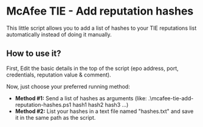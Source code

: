 
# McAfee TIE - Add reputation hashes
This little script allows you to add a list of hashes to your TIE reputations list automatically instead of doing it manually.


## How to use it?

First, Edit the basic details in the top of the script (epo address, port, credentials, reputation value & comment).

Now, just choose your preferred running method:

 - **Method #1:** Send a list of hashes as arguments (like: .\mcafee-tie-add-reputation-hashes.ps1 hash1 hash2 hash3 ...)
 - **Method #2:** List your hashes in a text file named "hashes.txt" and save it in the same path as the script.

